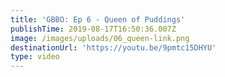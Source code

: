 ```yaml
---
title: 'GBBO: Ep 6 - Queen of Puddings'
publishTime: 2019-08-17T16:50:36.007Z
image: /images/uploads/06_queen-link.png
destinationUrl: 'https://youtu.be/9pmtc15DHYU'
type: video
---
```


